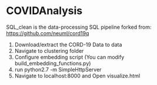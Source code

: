 # COVIDAnalysis

SQL_clean is the data-processing SQL pipeline forked from: https://github.com/neuml/cord19q

1. Download/extract the CORD-19 Data to data
2. Navigate to clustering folder
3. Configure embedding script (You can modify build_embedding_functions.py)
4. run python2.7 -m SimpleHttpServer 
5. Navigate to localhost:8000 and Open visualize.html
